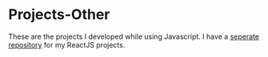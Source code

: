 # Projects-Other
These are the projects I developed while using Javascript. I have a [seperate repository](https://github.com/ashish-agr/Projects-React) for my ReactJS projects.

